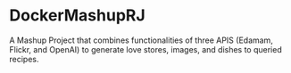 # DockerMashupRJ
A Mashup Project   that combines functionalities of three APIS (Edamam, Flickr, and OpenAI) to generate love stores, images, and dishes to queried recipes.

